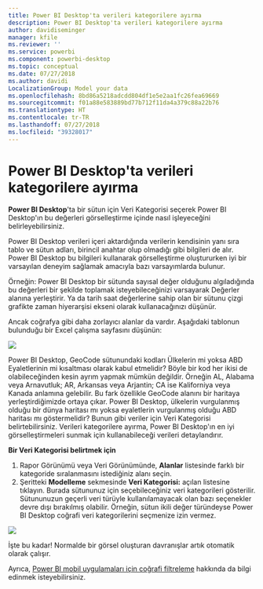```yaml
---
title: Power BI Desktop'ta verileri kategorilere ayırma
description: Power BI Desktop'ta verileri kategorilere ayırma
author: davidiseminger
manager: kfile
ms.reviewer: ''
ms.service: powerbi
ms.component: powerbi-desktop
ms.topic: conceptual
ms.date: 07/27/2018
ms.author: davidi
LocalizationGroup: Model your data
ms.openlocfilehash: 8bd86a5218adcdd804df1e5e2aa1fc26fea69669
ms.sourcegitcommit: f01a88e583889bd77b712f11da4a379c88a22b76
ms.translationtype: HT
ms.contentlocale: tr-TR
ms.lasthandoff: 07/27/2018
ms.locfileid: "39328017"
---
```

# <a name="data-categorization-in-power-bi-desktop"></a>Power BI Desktop'ta verileri kategorilere ayırma
**Power BI Desktop**'ta bir sütun için Veri Kategorisi seçerek Power BI Desktop'ın bu değerleri görselleştirme içinde nasıl işleyeceğini belirleyebilirsiniz.

Power BI Desktop verileri içeri aktardığında verilerin kendisinin yanı sıra tablo ve sütun adları, birincil anahtar olup olmadığı gibi bilgileri de alır.  Power BI Desktop bu bilgileri kullanarak görselleştirme oluştururken iyi bir varsayılan deneyim sağlamak amacıyla bazı varsayımlarda bulunur. 

Örneğin: Power BI Desktop bir sütunda sayısal değer olduğunu algıladığında bu değerleri bir şekilde toplamak isteyebileceğinizi varsayarak Değerler alanına yerleştirir. Ya da tarih saat değerlerine sahip olan bir sütunu çizgi grafikte zaman hiyerarşisi ekseni olarak kullanacağınızı düşünür.

Ancak coğrafya gibi daha zorlayıcı alanlar da vardır. Aşağıdaki tablonun bulunduğu bir Excel çalışma sayfasını düşünün:

![](media/desktop-data-categorization/datacategorizationtable.png)

Power BI Desktop, GeoCode sütunundaki kodları Ülkelerin mi yoksa ABD Eyaletlerinin mi kısaltması olarak kabul etmelidir?  Böyle bir kod her ikisi de olabileceğinden kesin ayrım yapmak mümkün değildir.  Örneğin AL, Alabama veya Arnavutluk; AR, Arkansas veya Arjantin; CA ise Kaliforniya veya Kanada anlamına gelebilir. Bu fark özellikle GeoCode alanını bir haritaya yerleştirdiğimizde ortaya çıkar.  Power BI Desktop, ülkelerin vurgulanmış olduğu bir dünya haritası mı yoksa eyaletlerin vurgulanmış olduğu ABD haritası mı göstermelidir?  Bunun gibi veriler için Veri Kategorisi belirtebilirsiniz. Verileri kategorilere ayırma, Power BI Desktop'ın en iyi görselleştirmeleri sunmak için kullanabileceği verileri detaylandırır.  

**Bir Veri Kategorisi belirtmek için**

1. Rapor Görünümü veya Veri Görünümünde, **Alanlar** listesinde farklı bir kategoride sıralanmasını istediğiniz alanı seçin.
2. Şeritteki **Modelleme** sekmesinde **Veri Kategorisi:** açılan listesine tıklayın.  Burada sütununuz için seçebileceğiniz veri kategorileri gösterilir.  Sütununuzun geçerli veri türüyle kullanılamayacak olan bazı seçenekler devre dışı bırakılmış olabilir.  Örneğin, sütun ikili değer türündeyse Power BI Desktop coğrafi veri kategorilerini seçmenize izin vermez. 

![](media/desktop-data-categorization/datacategorization.gif)

İşte bu kadar!  Normalde bir görsel oluşturan davranışlar artık otomatik olarak çalışır.  

Ayrıca, [Power BI mobil uygulamaları için coğrafi filtreleme](desktop-mobile-geofiltering.md) hakkında da bilgi edinmek isteyebilirsiniz.

